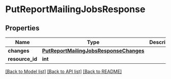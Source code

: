 # PutReportMailingJobsResponse

## Properties
Name | Type | Description | Notes
------------ | ------------- | ------------- | -------------
**changes** | [**PutReportMailingJobsResponseChanges**](PutReportMailingJobsResponseChanges.md) |  | [optional] 
**resource_id** | **int** |  | [optional] 

[[Back to Model list]](../README.md#documentation-for-models) [[Back to API list]](../README.md#documentation-for-api-endpoints) [[Back to README]](../README.md)

